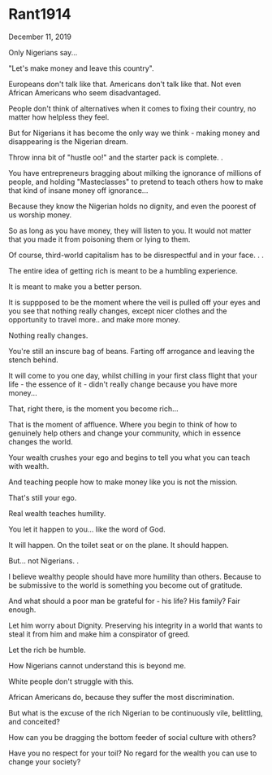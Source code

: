 # Rant1914


December 11, 2019

Only Nigerians say...

"Let's make money and leave this country". 

Europeans don't talk like that. Americans don't talk like that. Not even African Americans who seem disadvantaged. 

People don't think of alternatives when it comes to fixing their country, no matter how helpless they feel. 

But for Nigerians it has become the only way we think - making money and disappearing is the Nigerian dream. 

Throw inna bit of "hustle oo!" and the starter pack is complete. 
.

You have entrepreneurs bragging about milking the ignorance of millions of people, and holding "Masteclasses" to pretend to teach others how to make that kind of insane money off ignorance...

Because they know the Nigerian holds no dignity, and even the poorest of us worship money.

So as long as you have money, they will listen to you. It would not matter that you made it from poisoning them or lying to them.

Of course, third-world capitalism has to be disrespectful and in your face.
.
.

The entire idea of getting rich is meant to be a humbling experience. 

It is meant to make you a better person. 

It is suppposed to be the moment where the veil is pulled off your eyes and you see that nothing really changes, except nicer clothes and the opportunity to travel more..  and make more money.

Nothing really changes.

You're still an inscure bag of beans. Farting off arrogance and leaving the stench behind.

It will come to you one day, whilst chilling in your first class flight that your life - the essence of it - didn't really change because you have more money...

That, right there, is the moment you become rich...

That is the moment of affluence. Where you begin to think of how to genuinely help others and change your community, which in essence changes the world.

Your wealth crushes your ego and begins to tell you what you can teach with wealth. 

And teaching people how to make money like you is not the mission.

That's still your ego. 

Real wealth teaches humility. 

You let it happen to you... like the word of God.

It will happen. On the toilet seat or on the plane. It should happen.

But... not Nigerians.
.

I believe wealthy people should have more humility than others. Because to be submissive to the world is something you become out of gratitude.

And what should a poor man be grateful for - his life? His family? Fair enough. 

Let him worry about Dignity. Preserving his integrity in a world that wants to steal it from him and make him a conspirator of greed.

Let the rich be humble. 

How Nigerians cannot understand this is beyond me.

White people don't struggle with this.

African Americans do, because they suffer the most discrimination.

But what is the excuse of the rich Nigerian to be continuously vile, belittling, and conceited?

How can you be dragging the bottom feeder of social culture with others?

Have you no respect for your toil? No regard for the wealth you can use to change your society?